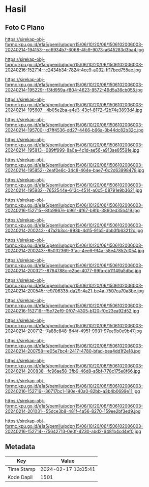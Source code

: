 # Hasil

## Foto C Plano

https://sirekap-obj-formc.kpu.go.id/e1a5/pemilu/pdpr/15/06/10/20/06/1506102006003-20240214-194153--cc6934b7-6068-4fc9-9073-a645283d3ba4.jpg

https://sirekap-obj-formc.kpu.go.id/e1a5/pemilu/pdpr/15/06/10/20/06/1506102006003-20240216-152714--c2434b34-7824-4ce9-a032-ff17bed755ae.jpg

https://sirekap-obj-formc.kpu.go.id/e1a5/pemilu/pdpr/15/06/10/20/06/1506102006003-20240214-195229--f3fd959a-f804-4623-8572-49d5a36cb055.jpg

https://sirekap-obj-formc.kpu.go.id/e1a5/pemilu/pdpr/15/06/10/20/06/1506102006003-20240214-195607--4b05e2ba-a4e3-43cf-8172-f2b74e3893d4.jpg

https://sirekap-obj-formc.kpu.go.id/e1a5/pemilu/pdpr/15/06/10/20/06/1506102006003-20240214-195700--d7ff4536-dd27-4466-b66a-3b44dc82b32c.jpg

https://sirekap-obj-formc.kpu.go.id/e1a5/pemilu/pdpr/15/06/10/20/06/1506102006003-20240214-195813--089ff999-8a0a-4c1d-ae56-a913ae85591e.jpg

https://sirekap-obj-formc.kpu.go.id/e1a5/pemilu/pdpr/15/06/10/20/06/1506102006003-20240214-195852--2eaf0e6c-34c8-464e-bae7-6c2d63998478.jpg

https://sirekap-obj-formc.kpu.go.id/e1a5/pemilu/pdpr/15/06/10/20/06/1506102006003-20240214-195932--7652544e-613c-4514-a0c5-08791e9b3621.jpg

https://sirekap-obj-formc.kpu.go.id/e1a5/pemilu/pdpr/15/06/10/20/06/1506102006003-20240216-152715--8fb9867e-b961-4f67-b8fb-3890ed35b419.jpg

https://sirekap-obj-formc.kpu.go.id/e1a5/pemilu/pdpr/15/06/10/20/06/1506102006003-20240214-200243--47a2b3cc-993b-4d15-91b5-dbb3fb63212c.jpg

https://sirekap-obj-formc.kpu.go.id/e1a5/pemilu/pdpr/15/06/10/20/06/1506102006003-20240214-200243--85032369-3fac-4ee6-9f4a-58e47852d054.jpg

https://sirekap-obj-formc.kpu.go.id/e1a5/pemilu/pdpr/15/06/10/20/06/1506102006003-20240214-200321--8794788c-e2be-4077-99fa-cb11149a5dbd.jpg

https://sirekap-obj-formc.kpu.go.id/e1a5/pemilu/pdpr/15/06/10/20/06/1506102006003-20240214-200545--c9706335-da29-4a21-bc4a-7507ca70a3be.jpg

https://sirekap-obj-formc.kpu.go.id/e1a5/pemilu/pdpr/15/06/10/20/06/1506102006003-20240216-152716--f5e72ef9-0f07-4305-b120-f0c23ea92d52.jpg

https://sirekap-obj-formc.kpu.go.id/e1a5/pemilu/pdpr/15/06/10/20/06/1506102006003-20240214-200712--7a88c848-844f-4951-9931-97ee9b0e9b47.jpg

https://sirekap-obj-formc.kpu.go.id/e1a5/pemilu/pdpr/15/06/10/20/06/1506102006003-20240214-200758--e05e7bc4-2417-4780-bfad-bea4dd1f2e18.jpg

https://sirekap-obj-formc.kpu.go.id/e1a5/pemilu/pdpr/15/06/10/20/06/1506102006003-20240214-200838--fc96ae58-3fb9-46d8-a5bf-778c175e8f66.jpg

https://sirekap-obj-formc.kpu.go.id/e1a5/pemilu/pdpr/15/06/10/20/06/1506102006003-20240216-152716--36717bc1-190e-40a0-82bb-a3b4b0699e11.jpg

https://sirekap-obj-formc.kpu.go.id/e1a5/pemilu/pdpr/15/06/10/20/06/1506102006003-20240214-201031--55dce3b8-481f-4a56-8270-159ee2bf3ed9.jpg

https://sirekap-obj-formc.kpu.go.id/e1a5/pemilu/pdpr/15/06/10/20/06/1506102006003-20240216-152714--75642713-0e0f-4230-abd2-6481b4cd4ef0.jpg


## Metadata

| Key        | Value               |
| ---------- | ------------------- |
| Time Stamp | 2024-02-17 13:05:41 |
| Kode Dapil | 1501                |



